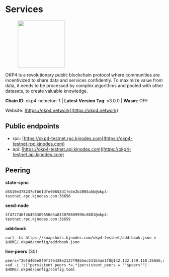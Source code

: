 # Services

<figure><img src="https://raw.githubusercontent.com/kj89/testnet_manuals/main/pingpub/logos/okp4.png" width="150" alt=""><figcaption></figcaption></figure>

OKP4 is a revolutionary public blockchain protocol where communities are incentivized to  share data and services confidently. To maximize value from data, it needs to be processed  by complex algorithms and pooled with other datasets, to create valuable knowledge.

**Chain ID**: okp4-nemeton-1 | **Latest Version Tag**: v3.0.0 | **Wasm**: OFF

Website: [https://okp4.network](https://okp4.network)


## Public endpoints

* rpc: [https://okp4-testnet.rpc.kjnodes.com](https://okp4-testnet.rpc.kjnodes.com)
* api: [https://okp4-testnet.api.kjnodes.com](https://okp4-testnet.api.kjnodes.com)

## Peering

**state-sync**

```
d5519e378247dfb61dfe90652d1fe3e2b3005a5b@okp4-testnet.rpc.kjnodes.com:36656
```

**seed-node**

```
3f472746f46493309650e5a033076689996c8881@okp4-testnet.rpc.kjnodes.com:36659
```

**addrbook**
```
curl -Ls https://snapshots.kjnodes.com/okp4-testnet/addrbook.json > $HOME/.okp4d/config/addrbook.json
```

**live-peers** (30)
```
peers="2bfd405e8f0f176428e2127f98b5ec53164ae1f0@142.132.149.118:26656,d5519e378247dfb61dfe90652d1fe3e2b3005a5b@65.109.68.190:36656,b2c6835ab2300785ca3bdc0e045d8861504a9ff4@185.194.219.96:26656,cd2e7d49cc2f911d7df7c7951d72c96727d1db1d@212.8.240.13:36656,307fb25cd6998d0d5bd1d947571f6043c6bb4069@65.109.31.114:2280,d132ad0c5b2afd0eab2d87351eeda46dc9d69312@46.228.205.200:26656,42b1ed3a559cbc09278d360dfccf64866a780104@65.109.27.156:29656,d4305fcb7b20dc96481a6ae6ae84f281f3413a4e@65.109.37.58:13656,8af258bbe73f4c66127a7b3e8b1ec23fde2950a6@65.108.192.123:19656,d1a0ff9bd7ea1ebd06bc7158f3523f5e557328be@163.172.131.169:26656,b0b56d944cf1cc569a1e77e0923e075bad94d755@141.95.145.41:28656,8cdeb85dada114c959c36bb59ce258c65ae3a09c@88.198.242.163:36656,66dba0e3210d9eb33c067ea17fcfdcef33bf53c7@109.123.254.241:26656,8028015d1c6828a0b734f3b108f0853b0e19305e@157.90.176.184:26656,be9841ace1d71a4c7681918ee39f5e00d8e96a82@213.239.216.252:36656,5ed1edac2d35c91577b34f6002c85927027058b9@95.217.202.49:30656,1655cdc8fdfe1dc2209d47ff68c02a417ef9ed52@135.181.222.179:31656,f7e481df45bfbe62ea0553f5f6da34eaf4f688c3@194.34.232.225:26656,5c2a752c9b1952dbed075c56c600c3a79b58c395@95.214.55.232:26996,9d1482bc31fb4578a5c7f7f65c4e0aaf2dfc2336@213.239.215.77:36656,8a7605d8ae4338de5b7a0d5c70244ce05e377630@85.10.200.221:26656,854cc8b83a48ba4394c1940b57d0f42ec013e033@38.242.251.204:26656,74349a1cb9479b291866debe2042de8a2e88b850@65.108.233.109:17656,1f4fa23210cc1d086a928a3c6de7c24f6c8f17ba@202.61.226.120:16656,fff0a8c202befd9459ff93783a0e7756da305fe3@38.242.150.63:16656,11d2d5cab53f3e10bc8d91c76601d68cce33c82b@144.76.28.163:26656,30092d2717053f1c0813e8354c07c761c9c3ac5c@194.163.161.234:26656,66a75c374c274733bfa3050277cdb43db3fcee56@147.182.229.52:26656,2f6d5a319ebee0201dff4a0e3b7526d0863a4d32@65.109.85.225:6070,95986e08f5baee420d3b72be67826e321663072b@65.109.85.221:6070"
sed -i 's|^persistent_peers *=.*|persistent_peers = "'$peers'"|' $HOME/.okp4d/config/config.toml
```
